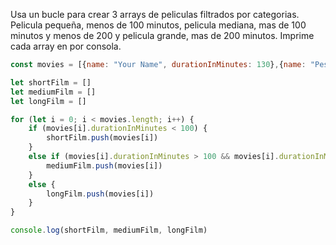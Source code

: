 Usa un bucle para crear 3 arrays de peliculas filtrados por categorias. Pelicula pequeña, menos de 100 minutos, pelicula mediana, mas de 100 minutos y menos de 200 y pelicula grande, mas de 200 minutos. Imprime cada array en por consola.
```js
const movies = [{name: "Your Name", durationInMinutes: 130},{name: "Pesadilla antes de navidad", durationInMinutes: 225}, {name: "Origen", durationInMinutes: 165}, {name: "El señor de los anillos", durationInMinutes: 967}, {name: "Solo en casa", durationInMinutes: 214}, {name: "El jardin de las palabras", durationInMinutes: 40}];

let shortFilm = []
let mediumFilm = []
let longFilm = []

for (let i = 0; i < movies.length; i++) {
    if (movies[i].durationInMinutes < 100) {
        shortFilm.push(movies[i])
    }
    else if (movies[i].durationInMinutes > 100 && movies[i].durationInMinutes < 200) {
        mediumFilm.push(movies[i])
    }
    else {
        longFilm.push(movies[i])
    }
}

console.log(shortFilm, mediumFilm, longFilm)
```